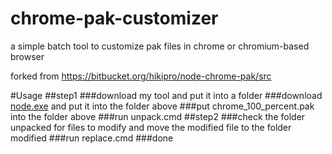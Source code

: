 # chrome-pak-customizer
a simple batch tool to customize pak files in chrome or chromium-based browser  

forked from https://bitbucket.org/hikipro/node-chrome-pak/src

#Usage
##step1
###download my tool and put it into a folder
###download [node.exe](https://nodejs.org/download/release/latest/) and put it into the folder above
###put chrome_100_percent.pak into the folder above
###run unpack.cmd
##step2
###check the folder unpacked for files to modify and move the modified file to the folder modified
###run replace.cmd
###done
